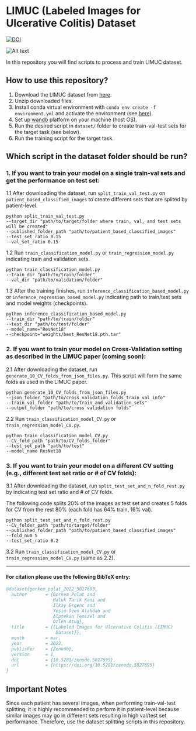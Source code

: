 # LIMUC (Labeled Images for Ulcerative Colitis) Dataset
[![DOI](https://zenodo.org/badge/DOI/10.5281/zenodo.5827695.svg)](https://doi.org/10.5281/zenodo.5827695)

![Alt text](./images/sample_images.png)

In this repository you will find scripts to process and train LIMUC dataset.

## How to use this repository?

1. Download the LIMUC dataset from [here](https://zenodo.org/record/5827695#.Yi8GJ3pByUk).
2. Unzip downloaded files.
3. Install conda virtual environment with `conda env create -f environment.yml` and activate the environment (see [here](https://docs.conda.io/projects/conda/en/latest/user-guide/tasks/manage-environments.html#creating-an-environment-from-an-environment-yml-file)).
4. Set up [wandb](https://wandb.ai/) platform on your machine (host OS).
5. Run the desired script in `dataset/` folder to create train-val-test sets for the target task (see below).
6. Run the training script for the target task.


##  Which script in the dataset folder should be run?

### 1. If you want to train your model on a single train-val sets and get the performance on test set:

1.1 After downloading the dataset, run `split_train_val_test.py` on `patient_based_classified_images` to create different sets that are splited by patient-level.  

```
python split_train_val_test.py 
--target_dir "path/to/target/folder where train, val, and test sets will be created" 
--published_folder_path "path/to/patient_based_classified_images" 
--test_set_ratio 0.15 
--val_set_ratio 0.15
```  
1.2 Run `train_classification_model.py` or `train_regression_model.py` indicating train and validation sets.  

```
python train_classification_model.py 
--train_dir "path/to/train/folder" 
--val_dir "path/to/validation/folder"
```

1.3 After the training finishes, run `inference_classification_based_model.py` or `inference_regression_based_model.py` indicating path to train/test sets and model weights (checkpoints).  

```
python inference_classification_based_model.py 
--train_dir "path/to/train/folder" 
--test_dir "path/to/test/folder" 
--model_name="ResNet18"  
--checkpoint="weights/best_ResNet18.pth.tar"
```

### 2. If you want to train your model on Cross-Validation setting as described in the LIMUC paper (coming soon):

2.1 After downloading the dataset, run `generate_10_CV_folds_from_json_files.py`. This script will form the same folds as used in the LIMUC paper.
```
python generate_10_CV_folds_from_json_files.py
--json_folder "path/to/cross_validation_folds_train_val_info"
--train_val_folder "path/to/train_and_validation_sets"
--output_folder "path/to/cross validation folds"
```

2.2 Run `train_classification_model_CV.py` or `train_regression_model_CV.py`.
```
python train_classification_model_CV.py 
--CV_fold_path "path/to/CV_folds_folder" 
--test_set_path "path/to/test" 
--model_name ResNet18
```

### 3. If you want to train your model on a different CV setting (e.g., different test set ratio or # of CV folds):

3.1 After downloading the dataset, run `split_test_set_and_n_fold_rest.py` by indicating test set ratio and # of CV folds.

The following code splits 20% of the images as test set and creates 5 folds for CV from the rest 80% (each fold has 64% train, 16% val).
```
python split_test_set_and_n_fold_rest.py
--CV_folder_path "path/to/target/folder"
--published_folder_path "path/to/patient_based_classified_images"
--fold_num 5
--test_set_ratio 0.2
```

3.2 Run `train_classification_model_CV.py` or `train_regression_model_CV.py` (same as 2.2).

---
#### For citation please use the following BibTeX entry:

```BibTeX
@dataset{gorkem_polat_2022_5827695,
  author       = {Gorkem Polat and
                  Haluk Tarik Kani and
                  Ilkay Ergenc and
                  Yesim Ozen Alahdab and
                  Alptekin Temizel and
                  Ozlen Atug},
  title        = {{Labeled Images for Ulcerative Colitis (LIMUC) 
                   Dataset}},
  month        = mar,
  year         = 2022,
  publisher    = {Zenodo},
  version      = 1,
  doi          = {10.5281/zenodo.5827695},
  url          = {https://doi.org/10.5281/zenodo.5827695}
}
```


## Important Notes

Since each patient has several images, when performing train-val-test splitting, it is highly
recommended to perform it in patient-level because similar images may go in different sets resulting in high val/test set performance.
Therefore, use the dataset splitting scripts in this repository.

